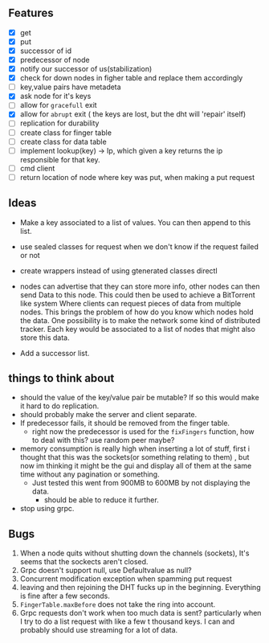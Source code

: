 ## Features
- [x]  get
- [x]  put
- [x]  successor of id
- [x]  predecessor of node
- [x]  notify our successor of us(stabilization)
- [x]  check for down nodes in figher table and replace them accordingly
- [ ]  key,value pairs have metadeta
- [x]  ask node for it's keys
- [ ]  allow for `gracefull` exit
- [x]  allow for `abrupt` exit ( the keys are lost, but the dht will 'repair' itself)
- [ ]  replication for durability
- [ ]  create class for finger table
- [ ]  create class for data table
- [ ]  implement lookup(key) -> Ip, which given a key returns the ip responsible for that key.
- [ ]  cmd client
- [ ]  return location of node where key was put, when making a put request

## Ideas
- Make a key associated to a list of values. You can then append to this list.
- use sealed classes for request when we don't know if the request failed or not
- create wrappers instead of using gtenerated classes directl
- nodes can advertise that they can store more info, other nodes can then send
Data to this node. This could then be used to achieve a BitTorrent like system
Where clients can request pieces of data from multiple nodes.
This brings the problem of how do you know which nodes hold the data.
One possibility is to make the network some kind of distributed tracker.
Each key would be associated to a list of nodes that might also store this data.
  
- Add a successor list.


## things to think about
* should the value of the key/value pair be mutable? If so this would make it hard to do replication.
* should probably make the server and client separate.
* If predecessor fails, it should be removed from the finger table.
    - right now the predecessor is used for the `fixFingers` function, how to deal with this? use random peer maybe?
* memory consumption is really high when inserting a lot of stuff, first i thought that this was the sockets(or something relating to them)
, but now im thinking it might be the gui and display all of them at the same time without any pagination or something.
    - Just tested this went from 900MB to 600MB by not displaying the data.
        - should be able to reduce it further.
* stop using grpc.

## Bugs

1. When a node quits without shutting down the channels (sockets), It's seems that the sockects aren't closed.
2. Grpc doesn't support null, use Defaultvalue as null?
3. Concurrent modification exception when spamming put request
4. leaving and then rejoining the DHT fucks up in the beginning. Everything is fine after a few seconds. 
5. `FingerTable.maxBefore` does not take the ring into account.
6.  Grpc requests don't work when too much data is sent? particularly when I try to do a list request with like a few t
thousand keys. I can and probably should use streaming for a lot of data.
